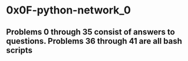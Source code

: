 # 0x0F-python-network_0

## Problems 0 through 35 consist of answers to questions. Problems 36 through 41 are all bash scripts